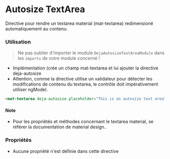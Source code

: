 # Autosize TextArea
Directive pour rendre un textarea material (mat-textarea) redimensioné automatiquement au contenu.  

### Utilisation 
> Ne pas oublier d'importer le module `DejaAutosizeTextAreaModule` dans les `imports` de votre module concerné !

  - Implémentation (crée un champ mat-textarea et lui ajouter la directive deja-autosize
  - Attention, comme la directive utilise un validateur pour détecter les modifications de contenu du textarea, le contrôle doit impérativement utiliser ngModel.

```html
<mat-textarea deja-autosize placeholder="This is an autosize text area" [(ngModel)]="multitext"></mat-textarea>
```

#### Note
 - Pour les propriétés et méthodes concernant le textarea material, se référer la documentation de material design..

### Propriétés
- Aucune propriété n'est définie dans cette directive
